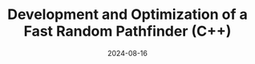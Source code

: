 ---
draft: false
title: "Development and Optimization of a Fast Random Pathfinder (C++)"
description: "The solutions used to optimize a pathfinding algorithm with worst-case infinite runtime."
date: 2024-08-16
url: /articles/fast-random-pathfinder
tags: ["C++", "Pathfinding", "Maze generation", "Code Optimization", "Documentation", "Algorithmic design", "Raycasting"]
---